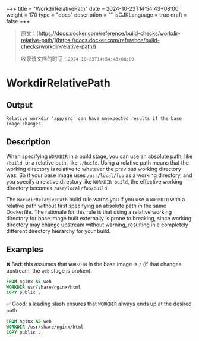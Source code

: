 +++
title = "WorkdirRelativePath"
date = 2024-10-23T14:54:43+08:00
weight = 170
type = "docs"
description = ""
isCJKLanguage = true
draft = false
+++

> 原文：[https://docs.docker.com/reference/build-checks/workdir-relative-path/](https://docs.docker.com/reference/build-checks/workdir-relative-path/)
>
> 收录该文档的时间：`2024-10-23T14:54:43+08:00`

# WorkdirRelativePath

## Output



```text
Relative workdir 'app/src' can have unexpected results if the base image changes
```

## Description

When specifying `WORKDIR` in a build stage, you can use an absolute path, like `/build`, or a relative path, like `./build`. Using a relative path means that the working directory is relative to whatever the previous working directory was. So if your base image uses `/usr/local/foo` as a working directory, and you specify a relative directory like `WORKDIR build`, the effective working directory becomes `/usr/local/foo/build`.

The `WorkdirRelativePath` build rule warns you if you use a `WORKDIR` with a relative path without first specifying an absolute path in the same Dockerfile. The rationale for this rule is that using a relative working directory for base image built externally is prone to breaking, since working directory may change upstream without warning, resulting in a completely different directory hierarchy for your build.

## Examples

❌ Bad: this assumes that `WORKDIR` in the base image is `/` (if that changes upstream, the `web` stage is broken).



```dockerfile
FROM nginx AS web
WORKDIR usr/share/nginx/html
COPY public .
```

✅ Good: a leading slash ensures that `WORKDIR` always ends up at the desired path.



```dockerfile
FROM nginx AS web
WORKDIR /usr/share/nginx/html
COPY public .
```
